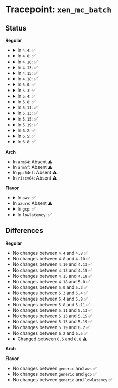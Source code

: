 # Tracepoint: <code>xen_mc_batch</code>

## Status
<b>Regular</b>
<ul>
<li>
<details>
<summary>In <code>4.4</code>: ✅</summary>

Event:

```c
struct trace_event_raw_xen_mc__batch {
    struct trace_entry ent;
    enum paravirt_lazy_mode mode;
    char __data[0];
};
```
Function:

```c
void trace_event_raw_event_xen_mc__batch(void *__data, enum paravirt_lazy_mode mode);
```
</details>
</li>
<li>
<details>
<summary>In <code>4.8</code>: ✅</summary>

Event:

```c
struct trace_event_raw_xen_mc__batch {
    struct trace_entry ent;
    enum paravirt_lazy_mode mode;
    char __data[0];
};
```
Function:

```c
void trace_event_raw_event_xen_mc__batch(void *__data, enum paravirt_lazy_mode mode);
```
</details>
</li>
<li>
<details>
<summary>In <code>4.10</code>: ✅</summary>

Event:

```c
struct trace_event_raw_xen_mc__batch {
    struct trace_entry ent;
    enum paravirt_lazy_mode mode;
    char __data[0];
};
```
Function:

```c
void trace_event_raw_event_xen_mc__batch(void *__data, enum paravirt_lazy_mode mode);
```
</details>
</li>
<li>
<details>
<summary>In <code>4.13</code>: ✅</summary>

Event:

```c
struct trace_event_raw_xen_mc__batch {
    struct trace_entry ent;
    enum paravirt_lazy_mode mode;
    char __data[0];
};
```
Function:

```c
void trace_event_raw_event_xen_mc__batch(void *__data, enum paravirt_lazy_mode mode);
```
</details>
</li>
<li>
<details>
<summary>In <code>4.15</code>: ✅</summary>

Event:

```c
struct trace_event_raw_xen_mc__batch {
    struct trace_entry ent;
    enum paravirt_lazy_mode mode;
    char __data[0];
};
```
Function:

```c
void trace_event_raw_event_xen_mc__batch(void *__data, enum paravirt_lazy_mode mode);
```
</details>
</li>
<li>
<details>
<summary>In <code>4.18</code>: ✅</summary>

Event:

```c
struct trace_event_raw_xen_mc__batch {
    struct trace_entry ent;
    enum paravirt_lazy_mode mode;
    char __data[0];
};
```
Function:

```c
void trace_event_raw_event_xen_mc__batch(void *__data, enum paravirt_lazy_mode mode);
```
</details>
</li>
<li>
<details>
<summary>In <code>5.0</code>: ✅</summary>

Event:

```c
struct trace_event_raw_xen_mc__batch {
    struct trace_entry ent;
    enum paravirt_lazy_mode mode;
    char __data[0];
};
```
Function:

```c
void trace_event_raw_event_xen_mc__batch(void *__data, enum paravirt_lazy_mode mode);
```
</details>
</li>
<li>
<details>
<summary>In <code>5.3</code>: ✅</summary>

Event:

```c
struct trace_event_raw_xen_mc__batch {
    struct trace_entry ent;
    enum paravirt_lazy_mode mode;
    char __data[0];
};
```
Function:

```c
void trace_event_raw_event_xen_mc__batch(void *__data, enum paravirt_lazy_mode mode);
```
</details>
</li>
<li>
<details>
<summary>In <code>5.4</code>: ✅</summary>

Event:

```c
struct trace_event_raw_xen_mc__batch {
    struct trace_entry ent;
    enum paravirt_lazy_mode mode;
    char __data[0];
};
```
Function:

```c
void trace_event_raw_event_xen_mc__batch(void *__data, enum paravirt_lazy_mode mode);
```
</details>
</li>
<li>
<details>
<summary>In <code>5.8</code>: ✅</summary>

Event:

```c
struct trace_event_raw_xen_mc__batch {
    struct trace_entry ent;
    enum paravirt_lazy_mode mode;
    char __data[0];
};
```
Function:

```c
void trace_event_raw_event_xen_mc__batch(void *__data, enum paravirt_lazy_mode mode);
```
</details>
</li>
<li>
<details>
<summary>In <code>5.11</code>: ✅</summary>

Event:

```c
struct trace_event_raw_xen_mc__batch {
    struct trace_entry ent;
    enum paravirt_lazy_mode mode;
    char __data[0];
};
```
Function:

```c
void trace_event_raw_event_xen_mc__batch(void *__data, enum paravirt_lazy_mode mode);
```
</details>
</li>
<li>
<details>
<summary>In <code>5.13</code>: ✅</summary>

Event:

```c
struct trace_event_raw_xen_mc__batch {
    struct trace_entry ent;
    enum paravirt_lazy_mode mode;
    char __data[0];
};
```
Function:

```c
void trace_event_raw_event_xen_mc__batch(void *__data, enum paravirt_lazy_mode mode);
```
</details>
</li>
<li>
<details>
<summary>In <code>5.15</code>: ✅</summary>

Event:

```c
struct trace_event_raw_xen_mc__batch {
    struct trace_entry ent;
    enum paravirt_lazy_mode mode;
    char __data[0];
};
```
Function:

```c
void trace_event_raw_event_xen_mc__batch(void *__data, enum paravirt_lazy_mode mode);
```
</details>
</li>
<li>
<details>
<summary>In <code>5.19</code>: ✅</summary>

Event:

```c
struct trace_event_raw_xen_mc__batch {
    struct trace_entry ent;
    enum paravirt_lazy_mode mode;
    char __data[0];
};
```
Function:

```c
void trace_event_raw_event_xen_mc__batch(void *__data, enum paravirt_lazy_mode mode);
```
</details>
</li>
<li>
<details>
<summary>In <code>6.2</code>: ✅</summary>

Event:

```c
struct trace_event_raw_xen_mc__batch {
    struct trace_entry ent;
    enum paravirt_lazy_mode mode;
    char __data[0];
};
```
Function:

```c
void trace_event_raw_event_xen_mc__batch(void *__data, enum paravirt_lazy_mode mode);
```
</details>
</li>
<li>
<details>
<summary>In <code>6.5</code>: ✅</summary>

Event:

```c
struct trace_event_raw_xen_mc__batch {
    struct trace_entry ent;
    enum paravirt_lazy_mode mode;
    char __data[0];
};
```
Function:

```c
void trace_event_raw_event_xen_mc__batch(void *__data, enum paravirt_lazy_mode mode);
```
</details>
</li>
<li>
<details>
<summary>In <code>6.8</code>: ✅</summary>

Event:

```c
struct trace_event_raw_xen_mc__batch {
    struct trace_entry ent;
    enum xen_lazy_mode mode;
    char __data[0];
};
```
Function:

```c
void trace_event_raw_event_xen_mc__batch(void *__data, enum xen_lazy_mode mode);
```
</details>
</li>
</ul>
<b>Arch</b>
<ul>
<li>
In <code>arm64</code>: Absent ⚠️
</li>
<li>
In <code>armhf</code>: Absent ⚠️
</li>
<li>
In <code>ppc64el</code>: Absent ⚠️
</li>
<li>
In <code>riscv64</code>: Absent ⚠️
</li>
</ul>
<b>Flavor</b>
<ul>
<li>
<details>
<summary>In <code>aws</code>: ✅</summary>

Event:

```c
struct trace_event_raw_xen_mc__batch {
    struct trace_entry ent;
    enum paravirt_lazy_mode mode;
    char __data[0];
};
```
Function:

```c
void trace_event_raw_event_xen_mc__batch(void *__data, enum paravirt_lazy_mode mode);
```
</details>
</li>
<li>
In <code>azure</code>: Absent ⚠️
</li>
<li>
<details>
<summary>In <code>gcp</code>: ✅</summary>

Event:

```c
struct trace_event_raw_xen_mc__batch {
    struct trace_entry ent;
    enum paravirt_lazy_mode mode;
    char __data[0];
};
```
Function:

```c
void trace_event_raw_event_xen_mc__batch(void *__data, enum paravirt_lazy_mode mode);
```
</details>
</li>
<li>
<details>
<summary>In <code>lowlatency</code>: ✅</summary>

Event:

```c
struct trace_event_raw_xen_mc__batch {
    struct trace_entry ent;
    enum paravirt_lazy_mode mode;
    char __data[0];
};
```
Function:

```c
void trace_event_raw_event_xen_mc__batch(void *__data, enum paravirt_lazy_mode mode);
```
</details>
</li>
</ul>

## Differences
<b>Regular</b>
<ul>
<li>
No changes between <code>4.4</code> and <code>4.8</code> ✅
</li>
<li>
No changes between <code>4.8</code> and <code>4.10</code> ✅
</li>
<li>
No changes between <code>4.10</code> and <code>4.13</code> ✅
</li>
<li>
No changes between <code>4.13</code> and <code>4.15</code> ✅
</li>
<li>
No changes between <code>4.15</code> and <code>4.18</code> ✅
</li>
<li>
No changes between <code>4.18</code> and <code>5.0</code> ✅
</li>
<li>
No changes between <code>5.0</code> and <code>5.3</code> ✅
</li>
<li>
No changes between <code>5.3</code> and <code>5.4</code> ✅
</li>
<li>
No changes between <code>5.4</code> and <code>5.8</code> ✅
</li>
<li>
No changes between <code>5.8</code> and <code>5.11</code> ✅
</li>
<li>
No changes between <code>5.11</code> and <code>5.13</code> ✅
</li>
<li>
No changes between <code>5.13</code> and <code>5.15</code> ✅
</li>
<li>
No changes between <code>5.15</code> and <code>5.19</code> ✅
</li>
<li>
No changes between <code>5.19</code> and <code>6.2</code> ✅
</li>
<li>
No changes between <code>6.2</code> and <code>6.5</code> ✅
</li>
<li>
<details>
<summary>Changed between <code>6.5</code> and <code>6.8</code> ⚠️</summary>
<ul>
<li>
<b>Event changed. </b>
</li>
<li>
<b>Field type changed. </b>
<code>enum paravirt_lazy_mode mode</code> ➡️ <code>enum xen_lazy_mode mode</code>
</li>
<li>
<b>Func changed. </b>
</li>
<li>
<b>Param type changed. </b>
<code>enum paravirt_lazy_mode mode</code> ➡️ <code>enum xen_lazy_mode mode</code>
</li>
</ul>
</details>
</li>
</ul>
<b>Arch</b>
<ul>
</ul>
<b>Flavor</b>
<ul>
<li>
No changes between <code>generic</code> and <code>aws</code> ✅
</li>
<li>
No changes between <code>generic</code> and <code>gcp</code> ✅
</li>
<li>
No changes between <code>generic</code> and <code>lowlatency</code> ✅
</li>
</ul>
